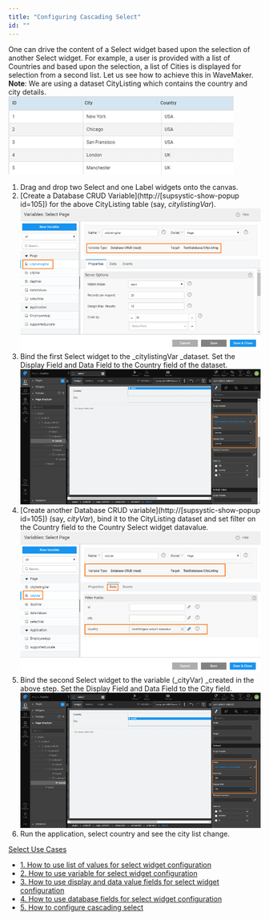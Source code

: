 ```yaml
---
title: "Configuring Cascading Select"
id: ""
---
```


One can drive the content of a Select widget based upon the selection of another Select widget. For example, a user is provided with a list of Countries and based upon the selection, a list of Cities is displayed for selection from a second list. Let us see how to achieve this in WaveMaker. **Note**: We are using a dataset CityListing which contains the country and city details. [![](/learn/assets/sel_cs_db.png)](/learn/assets/sel_cs_db.png)

1. Drag and drop two Select and one Label widgets onto the canvas.
2. [Create a Database CRUD Variable](http://[supsystic-show-popup id=105]) for the above CityListing table (say, _citylistingVar_). [![](/learn/assets/sel_cs_var1.png)](/learn/assets/sel_cs_var1.png)
3. Bind the first Select widget to the _citylistingVar _dataset. Set the Display Field and Data Field to the Country field of the dataset. [![](/learn/assets/sel_cs_prop1.png)](/learn/assets/sel_cs_prop1.png)
4. [Create another Database CRUD variable](http://[supsystic-show-popup id=105]) (say, _cityVar_), bind it to the CityListing dataset and set filter on the Country field to the Country Select widget datavalue. [![](/learn/assets/sel_cs_var2.png)](/learn/assets/sel_cs_var2.png)
5. Bind the second Select widget to the variable (_cityVar) _created in the above step. Set the Display Field and Data Field to the City field. [![](/learn/assets/sel_cs_prop2.png)](/learn/assets/sel_cs_prop2.png)
6. Run the application, select country and see the city list change.

[Select Use Cases](/learn/app-development/widgets/form-widgets/select-use-cases/)

- [1\. How to use list of values for select widget configuration](/learn/how-tos/configuring-select-widget-static-list-values/)
- [2\. How to use variable for select widget configuration](/learn/how-tos/configuring-select-widget-variable/)
- [3\. How to use display and data value fields for select widget configuration](/learn/how-tos/configuring-select-widget-display-data-fields/)
- [4\. How to use database fields for select widget configuration](/learn/how-tos/configuring-select-widget-database-fields/)
- [5\. How to configure cascading select](/learn/how-tos/configuring-cascading-select/)
